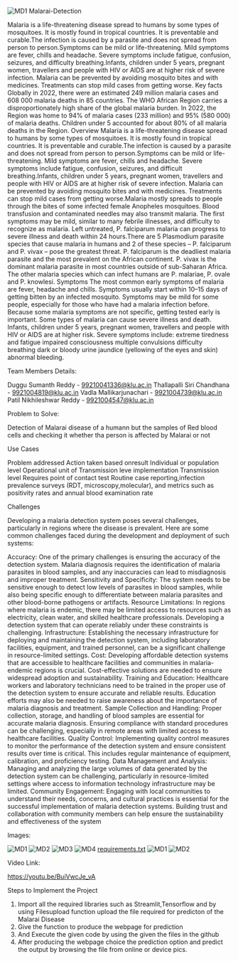 ![MD1](https://github.com/siri-goud899/Malarai-Detection/assets/149554757/eecb7439-cc49-4c0f-874a-3bf6e9a0e493) Malarai-Detection

 Malaria is a life-threatening disease spread to humans by some types of mosquitoes. It is mostly found in tropical countries. It is preventable and curable.The infection is caused by a parasite and does not spread from person to person.Symptoms can be mild or life-threatening. Mild symptoms are fever, chills and headache. Severe symptoms include fatigue, confusion, seizures, and difficulty breathing.Infants, children under 5 years, pregnant women, travellers and people with HIV or AIDS are at higher risk of severe infection. Malaria can be prevented by avoiding mosquito bites and with medicines. Treatments can stop mild cases from getting worse.
 Key facts
Globally in 2022, there were an estimated 249 million malaria cases and 608 000 malaria deaths in 85 countries.
The WHO African Region carries a disproportionately high share of the global malaria burden.
In 2022, the Region was home to 94% of malaria cases (233 million) and 95% (580 000) of malaria deaths.
Children under 5 accounted for about 80% of all malaria deaths in the Region.
Overview
Malaria is a life-threatening disease spread to humans by some types of mosquitoes. It is mostly found in tropical countries. It is preventable and curable.The infection is caused by a parasite and does not spread from person to person.Symptoms can be mild or life-threatening. Mild symptoms are fever, chills and headache. Severe symptoms include fatigue, confusion, seizures, and difficult breathing.Infants, children under 5 years, pregnant women, travellers and people with HIV or AIDS are at higher risk of severe infection. Malaria can be prevented by avoiding mosquito bites and with medicines. Treatments can stop mild cases from getting worse.Malaria mostly spreads to people through the bites of some infected female Anopheles mosquitoes. Blood transfusion and contaminated needles may also transmit malaria. The first symptoms may be mild, similar to many febrile illnesses, and difficulty to recognize as malaria. Left untreated, P. falciparum malaria can progress to severe illness and death within 24 hours.There are 5 Plasmodium parasite species that cause malaria in humans and 2 of these species – P. falciparum and P. vivax – pose the greatest threat. P. falciparum is the deadliest malaria parasite and the most prevalent on the African continent. P. vivax is the dominant malaria parasite in most countries outside of sub-Saharan Africa. The other malaria species which can infect humans are P. malariae, P. ovale and P. knowlesi.
Symptoms
The most common early symptoms of malaria are fever, headache and chills.
Symptoms usually start within 10–15 days of getting bitten by an infected mosquito.
Symptoms may be mild for some people, especially for those who have had a malaria infection before. Because some malaria symptoms are not specific, getting tested early is important. 
Some types of malaria can cause severe illness and death. Infants, children under 5 years, pregnant women, travellers and people with HIV or AIDS are at higher risk. Severe symptoms include:
extreme tiredness and fatigue 
impaired consciousness
multiple convulsions
difficulty breathing
dark or bloody urine
jaundice (yellowing of the eyes and skin) 
abnormal bleeding.


Team Members Details:

Duggu Sumanth Reddy - 99210041336@klu.ac.in
Thallapalli Siri Chandhana - 9921004819@klu.ac.in
Vadla Mallikarjunachari - 9921004739@klu.ac.in
Patil Nikhileshwar Reddy - 9921004547@klu.ac.in

Problem to Solve:

Detection of Malarai disease of a humann but the samples of Red blood cells and checking it whether tha person is affected by Malarai or not

Use Cases

Problem addressed
Action taken based onresult
Individual or population level
Operational unit of Transmission leve implementation
Transmission level
Requires point of contact test
Routine case reporting,infection prevalence
surveys (RDT, microscopy,molecular), and metrics such as positivity rates and annual blood examination rate

Challenges 

Developing a malaria detection system poses several challenges, particularly in regions where the disease is prevalent. Here are some common challenges faced during the development and deployment of such systems:

Accuracy: One of the primary challenges is ensuring the accuracy of the detection system. Malaria diagnosis requires the identification of malaria parasites in blood samples, and any inaccuracies can lead to misdiagnosis and improper treatment.
Sensitivity and Specificity: The system needs to be sensitive enough to detect low levels of parasites in blood samples, while also being specific enough to differentiate between malaria parasites and other blood-borne pathogens or artifacts.
Resource Limitations: In regions where malaria is endemic, there may be limited access to resources such as electricity, clean water, and skilled healthcare professionals. Developing a detection system that can operate reliably under these constraints is challenging.
Infrastructure: Establishing the necessary infrastructure for deploying and maintaining the detection system, including laboratory facilities, equipment, and trained personnel, can be a significant challenge in resource-limited settings.
Cost: Developing affordable detection systems that are accessible to healthcare facilities and communities in malaria-endemic regions is crucial. Cost-effective solutions are needed to ensure widespread adoption and sustainability.
Training and Education: Healthcare workers and laboratory technicians need to be trained in the proper use of the detection system to ensure accurate and reliable results. Education efforts may also be needed to raise awareness about the importance of malaria diagnosis and treatment.
Sample Collection and Handling: Proper collection, storage, and handling of blood samples are essential for accurate malaria diagnosis. Ensuring compliance with standard procedures can be challenging, especially in remote areas with limited access to healthcare facilities.
Quality Control: Implementing quality control measures to monitor the performance of the detection system and ensure consistent results over time is critical. This includes regular maintenance of equipment, calibration, and proficiency testing.
Data Management and Analysis: Managing and analyzing the large volumes of data generated by the detection system can be challenging, particularly in resource-limited settings where access to information technology infrastructure may be limited.
Community Engagement: Engaging with local communities to understand their needs, concerns, and cultural practices is essential for the successful implementation of malaria detection systems. Building trust and collaboration with community members can help ensure the sustainability and effectiveness of the system


Images: 

![MD1](https://github.com/siri-goud899/Malarai-Detection/assets/149554757/8ead576d-8a91-4b41-8929-66b31328ca61)
![MD2](https://github.com/siri-goud899/Malarai-Detection/assets/149554757/ae67036f-fa47-4e7c-bd5d-a70ce00a413b)
![MD3](https://github.com/siri-goud899/Malarai-Detection/assets/149554757/84358256-9909-4c49-8e3c-81d3e9e4c574)
![MD4](https://github.com/siri-goud899/Malarai-Detection/assets/149554757/a80710bd-ffcc-4e39-96ef-3fddeafc5a44)
[requirements.txt](https://github.com/siri-goud899/Malarai-Detection/files/14622954/requirements.txt)
![MD1](https://github.com/siri-goud899/Malarai-Detection/assets/149554757/0c4b2b62-ee2b-430c-85d2-56b3fba58a65)
![MD2](https://github.com/siri-goud899/Malarai-Detection/assets/149554757/a8e8b814-5b71-401e-a606-aaf33a43e31f)

Video Link:

https://youtu.be/BuiVwcJe_vA

Steps to Implement the Project

1) Import all the required libraries such as Streamlit,Tensorflow and by using Filesupload function upload the file required for predicton of the Malarai Disease
2) Give the function to produce the webpage for prediction
3) And Execute the given code by using the given the files in  the github
4) After producing the webpage choice the prediction option and predict the output by browsing the file from online or device pics.





